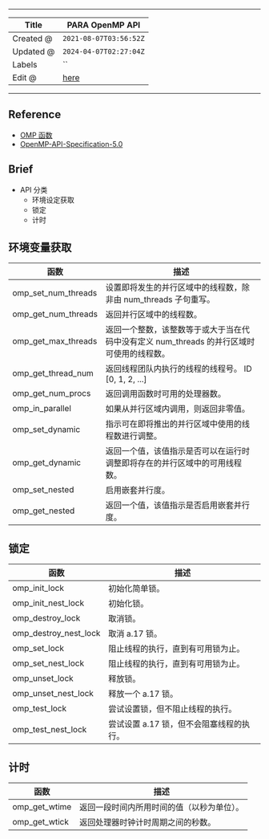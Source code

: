 -----

| Title     | PARA OpenMP API                                   |
| --------- | ------------------------------------------------- |
| Created @ | `2021-08-07T03:56:52Z`                            |
| Updated @ | `2024-04-07T02:27:04Z`                            |
| Labels    | \`\`                                              |
| Edit @    | [here](https://github.com/junxnone/opt/issues/28) |

-----

## Reference

  - [OMP
    函数](https://docs.microsoft.com/zh-cn/cpp/parallel/openmp/reference/openmp-functions?view=msvc-160)
  - [OpenMP-API-Specification-5.0](https://www.openmp.org/wp-content/uploads/OpenMP-API-Specification-5.0.pdf)

## Brief

  - API 分类
      - 环境设定获取
      - 锁定
      - 计时

## 环境变量获取

| 函数                     | 描述                                                   |
| ---------------------- | ---------------------------------------------------- |
| omp\_set\_num\_threads | 设置即将发生的并行区域中的线程数，除非由 num\_threads 子句重写。              |
| omp\_get\_num\_threads | 返回并行区域中的线程数。                                         |
| omp\_get\_max\_threads | 返回一个整数，该整数等于或大于当在代码中没有定义 num\_threads 的并行区域时可使用的线程数。 |
| omp\_get\_thread\_num  | 返回线程团队内执行的线程的线程号。 ID \[0, 1, 2, ...\]                |
| omp\_get\_num\_procs   | 返回调用函数时可用的处理器数。                                      |
| omp\_in\_parallel      | 如果从并行区域内调用，则返回非零值。                                   |
| omp\_set\_dynamic      | 指示可在即将推出的并行区域中使用的线程数进行调整。                            |
| omp\_get\_dynamic      | 返回一个值，该值指示是否可以在运行时调整即将存在的并行区域中的可用线程数。                |
| omp\_set\_nested       | 启用嵌套并行度。                                             |
| omp\_get\_nested       | 返回一个值，该值指示是否启用嵌套并行度。                                 |

## 锁定

| 函数                       | 描述                      |
| ------------------------ | ----------------------- |
| omp\_init\_lock          | 初始化简单锁。                 |
| omp\_init\_nest\_lock    | 初始化锁。                   |
| omp\_destroy\_lock       | 取消锁。                    |
| omp\_destroy\_nest\_lock | 取消 a.17 锁。              |
| omp\_set\_lock           | 阻止线程的执行，直到有可用锁为止。       |
| omp\_set\_nest\_lock     | 阻止线程的执行，直到有可用锁为止。       |
| omp\_unset\_lock         | 释放锁。                    |
| omp\_unset\_nest\_lock   | 释放一个 a.17 锁。            |
| omp\_test\_lock          | 尝试设置锁，但不阻止线程的执行。        |
| omp\_test\_nest\_lock    | 尝试设置 a.17 锁，但不会阻塞线程的执行。 |

## 计时

| 函数              | 描述                    |
| --------------- | --------------------- |
| omp\_get\_wtime | 返回一段时间内所用时间的值（以秒为单位）。 |
| omp\_get\_wtick | 返回处理器时钟计时周期之间的秒数。     |
